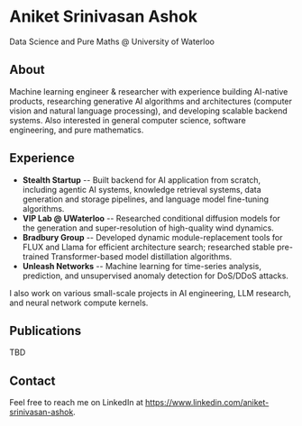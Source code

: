 # Aniket Srinivasan Ashok

Data Science and Pure Maths @ University of Waterloo

## About 

Machine learning engineer & researcher with experience building AI-native products, researching generative AI algorithms and architectures (computer vision and natural language processing), and developing scalable backend systems. Also interested in general computer science, software engineering, and pure mathematics. 

## Experience 
* **Stealth Startup** -- Built backend for AI application from scratch, including agentic AI systems, knowledge retrieval systems, data generation and storage pipelines, and language model fine-tuning algorithms.
* **VIP Lab @ UWaterloo** -- Researched conditional diffusion models for the generation and super-resolution of high-quality wind dynamics.
* **Bradbury Group** -- Developed dynamic module-replacement tools for FLUX and Llama for efficient architecture search; researched stable pre-trained Transformer-based model distillation algorithms.
* **Unleash Networks** -- Machine learning for time-series analysis, prediction, and unsupervised anomaly detection for DoS/DDoS attacks.

I also work on various small-scale projects in AI engineering, LLM research, and neural network compute kernels. 

## Publications
TBD

## Contact
Feel free to reach me on LinkedIn at https://www.linkedin.com/aniket-srinivasan-ashok.
